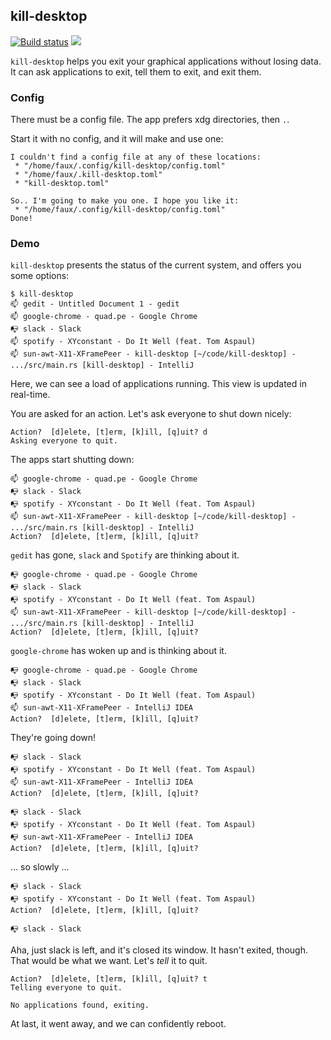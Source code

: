 ## kill-desktop

[![Build status](https://api.travis-ci.org/FauxFaux/kill-desktop.png)](https://travis-ci.org/FauxFaux/kill-desktop)
[![](https://img.shields.io/crates/v/kill-desktop.svg)](https://crates.io/crates/kill-desktop)

`kill-desktop` helps you exit your graphical applications without losing
 data. It can ask applications to exit, tell them to exit, and exit them.

### Config

There must be a config file. The app prefers xdg directories, then `.`.

Start it with no config, and it will make and use one:
```
I couldn't find a config file at any of these locations:
 * "/home/faux/.config/kill-desktop/config.toml"
 * "/home/faux/.kill-desktop.toml"
 * "kill-desktop.toml"

So.. I'm going to make you one. I hope you like it:
 * "/home/faux/.config/kill-desktop/config.toml"
Done!
```


### Demo

`kill-desktop` presents the status of the current system,
  and offers you some options:
```
$ kill-desktop
📫 gedit - Untitled Document 1 - gedit
📫 google-chrome - quad.pe - Google Chrome
📭 slack - Slack
📫 spotify - XYconstant - Do It Well (feat. Tom Aspaul)
📫 sun-awt-X11-XFramePeer - kill-desktop [~/code/kill-desktop] - .../src/main.rs [kill-desktop] - IntelliJ
```

Here, we can see a load of applications running. This view is updated
 in real-time.

You are asked for an action. Let's ask everyone to shut down nicely:

```
Action?  [d]elete, [t]erm, [k]ill, [q]uit? d
Asking everyone to quit.
```

The apps start shutting down:

```
📫 google-chrome - quad.pe - Google Chrome
📭 slack - Slack
📭 spotify - XYconstant - Do It Well (feat. Tom Aspaul)
📫 sun-awt-X11-XFramePeer - kill-desktop [~/code/kill-desktop] - .../src/main.rs [kill-desktop] - IntelliJ
Action?  [d]elete, [t]erm, [k]ill, [q]uit?
```

`gedit` has gone, `slack` and `Spotify` are thinking about it.

```
📭 google-chrome - quad.pe - Google Chrome
📭 slack - Slack
📭 spotify - XYconstant - Do It Well (feat. Tom Aspaul)
📫 sun-awt-X11-XFramePeer - kill-desktop [~/code/kill-desktop] - .../src/main.rs [kill-desktop] - IntelliJ
Action?  [d]elete, [t]erm, [k]ill, [q]uit?
```

`google-chrome` has woken up and is thinking about it.

```
📭 google-chrome - quad.pe - Google Chrome
📭 slack - Slack
📭 spotify - XYconstant - Do It Well (feat. Tom Aspaul)
📫 sun-awt-X11-XFramePeer - IntelliJ IDEA
Action?  [d]elete, [t]erm, [k]ill, [q]uit?
```

They're going down!

```
📭 slack - Slack
📭 spotify - XYconstant - Do It Well (feat. Tom Aspaul)
📫 sun-awt-X11-XFramePeer - IntelliJ IDEA
Action?  [d]elete, [t]erm, [k]ill, [q]uit?
```

```
📭 slack - Slack
📭 spotify - XYconstant - Do It Well (feat. Tom Aspaul)
📭 sun-awt-X11-XFramePeer - IntelliJ IDEA
Action?  [d]elete, [t]erm, [k]ill, [q]uit?
```

... so slowly ...

```
📭 slack - Slack
📭 spotify - XYconstant - Do It Well (feat. Tom Aspaul)
Action?  [d]elete, [t]erm, [k]ill, [q]uit?
```

```
📭 slack - Slack
```

Aha, just slack is left, and it's closed its window. It hasn't exited,
though. That would be what we want. Let's *tell* it to quit.

```
Action?  [d]elete, [t]erm, [k]ill, [q]uit? t
Telling everyone to quit.
```

```
No applications found, exiting.
```

At last, it went away, and we can confidently reboot.
